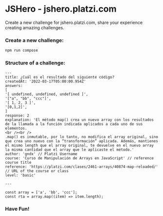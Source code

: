 # JSHero - jshero.platzi.com

Create a new challenge for jshero.platzi.com, share your experience creating amazing challenges.

### Create a new challenge:

```bash
npm run compose
```

### Structure of a challenge:

```
---
title: ¿Cuál es el resultado del siguiente código?
createdAt: '2022-03-17T05:00:00.954Z'
answers:
[
'[ undefined, undefined, undefined ]',
'["a", "bb", "ccc"]',
'[ 1, 2, 3 ]',
'[0,1,2]',
]
response: 2
explanation: 'El método map() crea un nuevo array con los resultados de la llamada a la función indicada aplicados a cada uno de sus elementos.
<br /><br />
.map() es inmutable, por lo tanto, no modifica el array original, sino que crea uno nuevo con la “transformación” aplicada. Además, mantienes el mismo length que el array original, te devuelve en el nuevo array la misma cantidad que el array que le aplicaste el método.'
author: 'gndx' // Platzi Username
course: 'Curso de Manipulación de Arrays en JavaScript' // reference course title
reference: 'https://platzi.com/clases/2461-arrays/40874-map-reloaded/' // URL of the course or class
level: 'basic'

---

const array = ['a', 'bb', 'ccc'];
const rta = array.map((item) => item.length);
```

### Have Fun!
